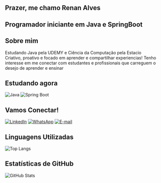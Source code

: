 ## Prazer, me chamo Renan Alves
## Programador iniciante em Java e SpringBoot

## Sobre mim
Estudando Java pela UDEMY e Ciência da Computação pela Estacio
Criativo, proativo e focado em aprender e compartilhar experiencias!
Tenho interesse em me conectar com estudantes e profissionais que carreguem o desejo de aprender e ensinar

## Estudando agora
![Java](https://img.shields.io/badge/Java-ED8B00?style=for-the-badge&logo=java&logoColor=white)
![Spring Boot](https://img.shields.io/badge/Spring_Boot-6DB33F?style=for-the-badge&logo=spring-boot&logoColor=white)

## Vamos Conectar!

[![LinkedIn](https://img.shields.io/badge/LinkedIn-0077B5?style=for-the-badge&logo=linkedin&logoColor=white)](https://www.linkedin.com/in/renan-alves-1a0358230/)
[![WhatsApp](https://img.shields.io/badge/WhatsApp-25D366?style=for-the-badge&logo=whatsapp&logoColor=white)](https://wa.me/5561985989372)
[![E-mail](https://img.shields.io/badge/Gmail-D14836?style=for-the-badge&logo=gmail&logoColor=white)](renanalves000@gmail.com)

## Linguagens Utilizadas

![Top Langs](https://github-readme-stats.vercel.app/api/top-langs/?username=seu-usuario&layout=compact)

## Estatísticas de GitHub

![GitHub Stats](https://github-readme-stats.vercel.app/api?username=seu-usuario&show_icons=true&count_private=true&hide_title=true)
